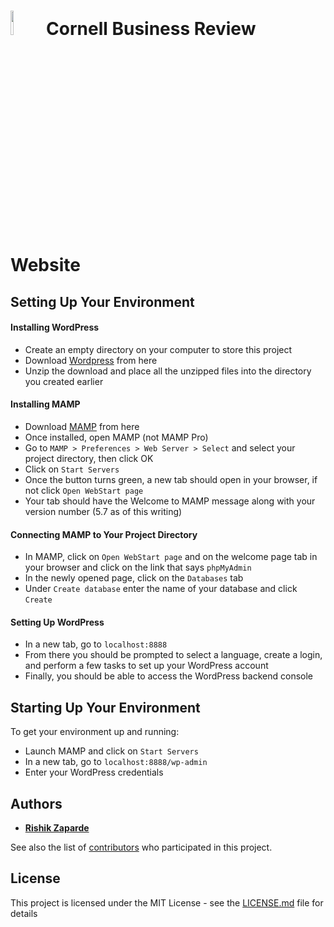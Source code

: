 # <img src="https://i.imgur.com/CIcpjIc.png" width="10%">&nbsp;Cornell Business Review Website

## Setting Up Your Environment

#### Installing WordPress
* Create an empty directory on your computer to store this project
* Download [Wordpress](https://wordpress.org/download/) from here
* Unzip the download and place all the unzipped files into the directory you created earlier

#### Installing MAMP
* Download [MAMP](https://www.mamp.info/en/downloads/) from here
* Once installed, open MAMP (not MAMP Pro)
* Go to ```MAMP > Preferences > Web Server > Select``` and select your project directory, then click OK
* Click on ```Start Servers```
* Once the button turns green, a new tab should open in your browser, if not click ```Open WebStart page```
* Your tab should have the Welcome to MAMP message along with your version number (5.7 as of this writing)

#### Connecting MAMP to Your Project Directory
* In MAMP, click on ```Open WebStart page``` and on the welcome page tab in your browser and click on the link that says ```phpMyAdmin```
* In the newly opened page, click on the ```Databases``` tab
* Under ```Create database``` enter the name of your database and click ```Create```

#### Setting Up WordPress
* In a new tab, go to ```localhost:8888```
* From there you should be prompted to select a language, create a login, and perform a few tasks to set up your WordPress account
* Finally, you should be able to access the WordPress backend console

## Starting Up Your Environment
To get your environment up and running:
* Launch MAMP and click on ```Start Servers```
* In a new tab, go to ```localhost:8888/wp-admin```
* Enter your WordPress credentials

## Authors

* [**Rishik Zaparde**](https://github.com/rishikzap)

See also the list of [contributors](https://github.com/orgs/Cornell-Business-Review/people) who participated in this project.

## License

This project is licensed under the MIT License - see the [LICENSE.md](LICENSE) file for details


